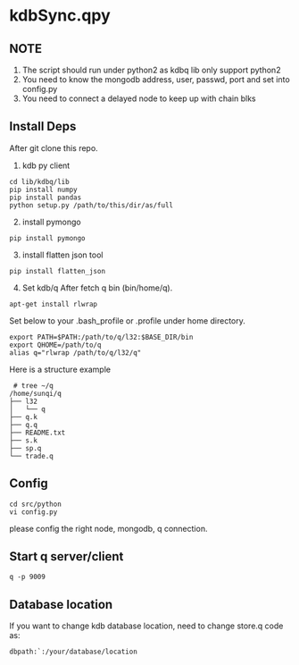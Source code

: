 # kdbSync.qpy
## NOTE
1. The script should run under python2 as kdbq lib only support python2
2. You need to know the mongodb address, user, passwd, port and set into config.py
3. You need to connect a delayed node to keep up with chain blks

## Install Deps
After git clone this repo.
1. kdb py client
```
cd lib/kdbq/lib
pip install numpy
pip install pandas 
python setup.py /path/to/this/dir/as/full

```

2. install pymongo
```
pip install pymongo
```

3. install flatten json tool
```
pip install flatten_json
```

4. Set kdb/q
After fetch q bin (bin/home/q).
```
apt-get install rlwrap
```
Set below to your .bash_profile or .profile under home directory.
```
export PATH=$PATH:/path/to/q/l32:$BASE_DIR/bin
export QHOME=/path/to/q
alias q="rlwrap /path/to/q/l32/q"
```
Here is a structure example 
```
 # tree ~/q
/home/sunqi/q
├── l32
│   └── q
├── q.k
├── q.q
├── README.txt
├── s.k
├── sp.q
└── trade.q

```


## Config 

```
cd src/python
vi config.py

```
please config the right node, mongodb, q connection.

## Start q server/client
```
q -p 9009
```

## Database location
If you want to change kdb database location, need to change store.q code as:
```
dbpath:`:/your/database/location
```



